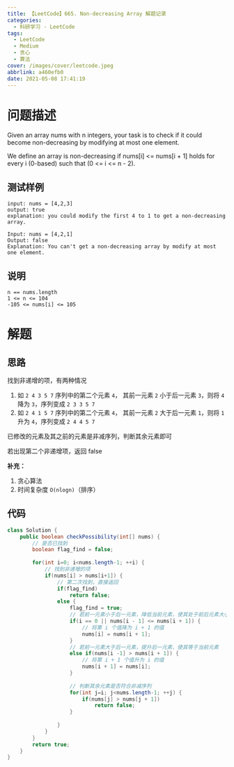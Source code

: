 ```yaml
---
title: 【LeetCode】665. Non-decreasing Array 解题记录
categories:
  - 科研学习 - LeetCode
tags:
  - LeetCode
  - Medium
  - 贪心
  - 算法
cover: /images/cover/leetcode.jpeg
abbrlink: a460efb0
date: 2021-05-08 17:41:19
---
```



# 问题描述

Given an array nums with n integers, your task is to check if it could become non-decreasing by modifying at most one element.

We define an array is non-decreasing if nums[i] <= nums[i + 1] holds for every i (0-based) such that (0 <= i <= n - 2).

## 测试样例

```
input: nums = [4,2,3]
output: true
explanation: you could modify the first 4 to 1 to get a non-decreasing array.
```

```
Input: nums = [4,2,1]
Output: false
Explanation: You can't get a non-decreasing array by modify at most one element.
```

## 说明

```
n == nums.length
1 <= n <= 104
-105 <= nums[i] <= 105
```

# 解题

## 思路

找到非递增的项，有两种情况

1. 如 `2 4 3 5 7` 序列中的第二个元素 `4`， 其前一元素 `2` 小于后一元素 `3`，则将 `4` 降为 `3`，序列变成 `2 3 3 5 7`
1. 如 `2 4 1 5 7` 序列中的第二个元素 `4`， 其前一元素 `2` 大于后一元素 `1`，则将 `1` 升为 `4`，序列变成 `2 4 4 5 7`

已修改的元素及其之前的元素是非减序列，判断其余元素即可

若出现第二个非递增项，返回 false

**补充：**

1. 贪心算法
1. 时间复杂度 `O(nlogn)`（排序）

## 代码

```java
class Solution {
    public boolean checkPossibility(int[] nums) {
        // 是否已找到
        boolean flag_find = false;
        
        for(int i=0; i<nums.length-1; ++i) {
            // 找到非递增的项
            if(nums[i] > nums[i+1]) {
                // 第二次找到，直接返回
                if(flag_find)
                    return false;
                else {
                    flag_find = true;
                    // 若前一元素小于后一元素，降低当前元素，使其处于前后元素大小之间
                    if(i == 0 || nums[i - 1] <= nums[i + 1]) {
                        // 将第 i 个值降为 i + 1 的值
                        nums[i] = nums[i + 1];
                    }
                    // 若前一元素大于后一元素，提升后一元素，使其等于当前元素
                    else if(nums[i -1] > nums[i + 1]) {
                        // 将第 i + 1 个值升为 i 的值
                        nums[i + 1] = nums[i];
                    }
                    
                    // 判断其余元素是否符合非减序列
                    for(int j=i; j<nums.length-1; ++j) {
                        if(nums[j] > nums[j + 1])
                            return false;
                    }
                    
                }
            }
        }
        return true;
    }
}
```


